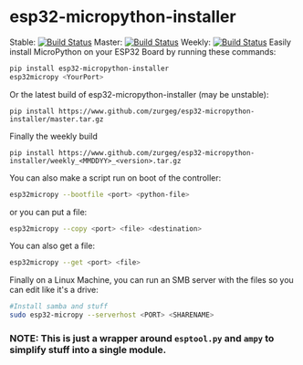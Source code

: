 # esp32-micropython-installer
Stable: [![Build Status](https://travis-ci.com/zurgeg/esp32-micropython-installer.svg?branch=latest-stable)](https://travis-ci.com/zurgeg/esp32-micropython-installer)
Master: [![Build Status](https://travis-ci.com/zurgeg/esp32-micropython-installer.svg?branch=master)](https://travis-ci.com/zurgeg/esp32-micropython-installer)
Weekly: [![Build Status](https://travis-ci.com/zurgeg/esp32-micropython-installer.svg?branch=latest-weekly)](https://travis-ci.com/zurgeg/esp32-micropython-installer)
Easily install MicroPython on your ESP32 Board by running these commands:
```bash
pip install esp32-micropython-installer
esp32micropy <YourPort>
```
Or the latest build of esp32-micropython-installer (may be unstable):
```
pip install https://www.github.com/zurgeg/esp32-micropython-installer/master.tar.gz
```
Finally the weekly build
```
pip install https://www.github.com/zurgeg/esp32-micropython-installer/weekly_<MMDDYY>_<version>.tar.gz
```
You can also make a script run on boot of the controller:
```bash
esp32micropy --bootfile <port> <python-file>
```
or you can put a file:
```bash
esp32micropy --copy <port> <file> <destination>
```
You can also get a file:
```bash
esp32micropy --get <port> <file>
```

Finally on a Linux Machine, you can run an SMB server with the files so you can edit like it's a drive:
```bash
#Install samba and stuff
sudo esp32-micropy --serverhost <PORT> <SHARENAME>
```


### NOTE: This is just a wrapper around ```esptool.py``` and ```ampy``` to simplify stuff into a single module.
